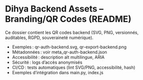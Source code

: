 # Dihya Backend Assets – Branding/QR Codes (README)

Ce dossier contient les QR codes backend (SVG, PNG, versionnés, auditables, RGPD, souveraineté numérique).

- Exemples : qr-auth-backend.svg, qr-export-backend.png
- Métadonnées : voir meta_qr-auth-backend.json
- Accessibilité : description alt multilingue, ARIA
- Sécurité : logs d’accès anonymisés
- CI/CD : tests automatiques (lint SVG/PNG, accessibilité, hash)
- Exemples d’intégration dans main.py, index.js
